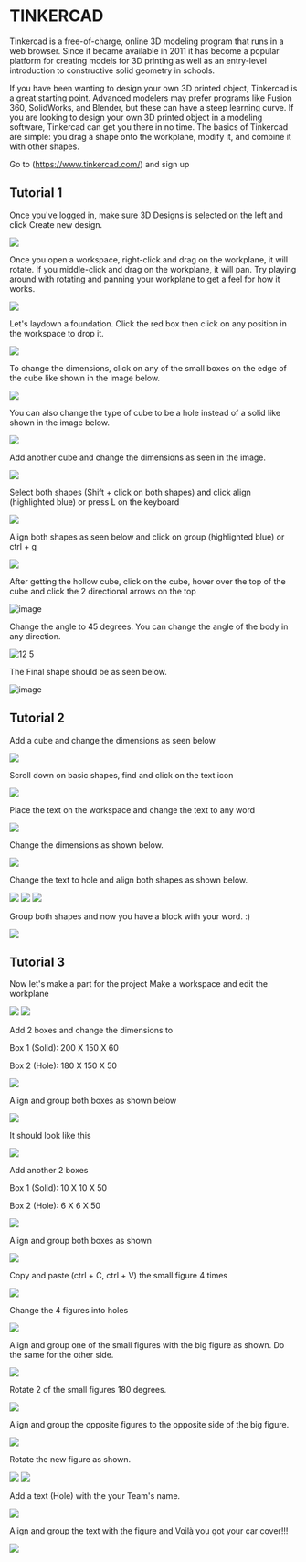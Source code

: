 # TINKERCAD

Tinkercad is a free-of-charge, online 3D modeling program that runs in a web browser. Since it became available in 2011 it has become a popular platform for creating models for 3D printing as well as an entry-level introduction to constructive solid geometry in schools.

If you have been wanting to design your own 3D printed object, Tinkercad is a great starting point. Advanced modelers may prefer programs like Fusion 360, SolidWorks, and Blender, but these can have a steep learning curve. If you are looking to design your own 3D printed object in a modeling software, Tinkercad can get you there in no time.
The basics of Tinkercad are simple: you drag a shape onto the workplane, modify it, and combine it with other shapes.

Go to (https://www.tinkercad.com/) and sign up


## Tutorial 1
Once you've logged in, make sure 3D Designs is selected on the left and click Create new design.

![](images/TinkerSS/1.png)

Once you open a workspace, right-click and drag on the workplane, it will rotate. If you middle-click and drag on the workplane, it will pan. Try playing around with rotating and panning your workplane to get a feel for how it works.

![](images/TinkerSS/2.PNG)

Let's laydown a foundation. Click the red box then click on any position in the workspace to drop it.

![](images/TinkerSS/3.PNG)

To change the dimensions, click on any of the small boxes on the edge of the cube like shown in the image below.

![](images/TinkerSS/4.PNG)

You can also change the type of cube to be a hole instead of a solid like shown in the image below.

![](images/TinkerSS/5.PNG)

Add another cube and change the dimensions as seen in the image.

![](images/TinkerSS/6.PNG)

Select both shapes (Shift + click on both shapes) and click align (highlighted blue) or press L on the keyboard

![](images/TinkerSS/8.PNG)

Align both shapes as seen below and click on group (highlighted blue) or ctrl + g

![](images/TinkerSS/9.PNG)


After getting the hollow cube, click on the cube, hover over the top of the cube and click the 2 directional arrows on the top

![image](https://user-images.githubusercontent.com/97108621/166139689-9a4986b9-f663-45c0-b06e-aedcff4be20b.png)

Change the angle to 45 degrees. You can change the angle of the body in any direction.

![12 5](https://user-images.githubusercontent.com/97108621/166139635-3f68693c-2e00-4414-bea8-d07177f4e8b6.PNG)

The Final shape should be as seen below.

![image](https://user-images.githubusercontent.com/97108621/166139516-8c2ddaaa-e14b-43e1-abb4-7f55df327ee6.png)



## Tutorial 2

Add a cube and change the dimensions as seen below

![](images/TinkerSS/16.PNG)

Scroll down on basic shapes, find and click on the text icon

![](images/TinkerSS/17.PNG)

Place the text on the workspace and change the text to any word

![](images/TinkerSS/19.PNG)

Change the dimensions as shown below.

![](images/TinkerSS/20.PNG)

Change the text to hole and align both shapes as shown below.

![](images/TinkerSS/23.PNG)
![](images/TinkerSS/24.PNG)
![](images/TinkerSS/25.PNG)

Group both shapes and now you have a block with your word. :)

![](images/TinkerSS/27.PNG)


## Tutorial 3

Now let's make a part for the project
Make a workspace and edit the workplane

![](images/TinkerSS/28.PNG)
![](images/TinkerSS/29.PNG)

Add 2 boxes and change the dimensions to 

Box 1 (Solid): 200 X 150 X 60

Box 2 (Hole): 180 X 150 X 50

![](images/TinkerSS/34.PNG)

Align and group both boxes as shown below

![](images/TinkerSS/35.PNG)

It should look like this

![](images/TinkerSS/36.PNG)

Add another 2 boxes 

Box 1 (Solid): 10 X 10 X 50

Box 2 (Hole): 6 X 6 X 50

![](images/TinkerSS/38.PNG)

Align and group both boxes as shown

![](images/TinkerSS/39.PNG)

Copy and paste (ctrl + C, ctrl + V) the small figure 4 times

![](images/TinkerSS/42.PNG)

Change the 4 figures into holes

![](images/TinkerSS/43.PNG)

Align and group one of the small figures with the big figure as shown. Do the same for the other side.

![](images/TinkerSS/44.PNG)

Rotate 2 of the small figures 180 degrees.

![](images/TinkerSS/46.PNG)

Align and group the opposite figures to the opposite side of the big figure.

![](images/TinkerSS/47.PNG)

Rotate the new figure as shown.

![](images/TinkerSS/48.PNG)
![](images/TinkerSS/49.PNG)

Add a text (Hole) with the your Team's name.

![](images/TinkerSS/50.PNG)

Align and group the text with the figure and Voilà you got your car cover!!!

![](images/TinkerSS/52.PNG)
